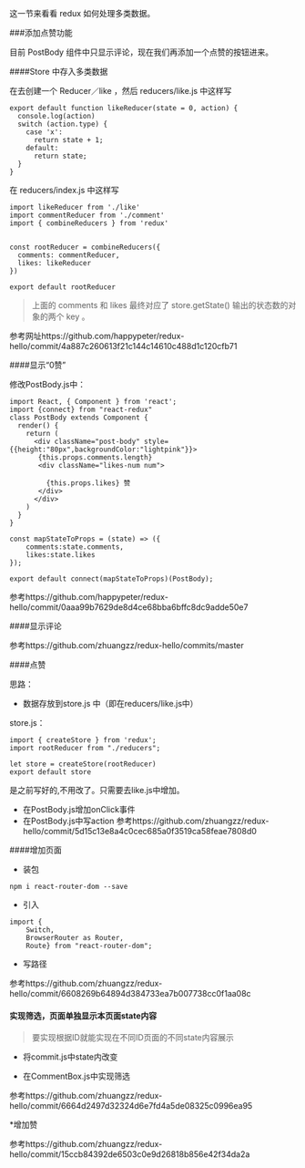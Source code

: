 这一节来看看 redux 如何处理多类数据。


###添加点赞功能


目前 PostBody 组件中只显示评论，现在我们再添加一个点赞的按钮进来。


####Store 中存入多类数据


在去创建一个 Reducer／like ，然后 reducers/like.js 中这样写


```
export default function likeReducer(state = 0, action) {
  console.log(action)
  switch (action.type) {
    case 'x':
      return state + 1;
    default:
      return state;
  }
}
```


 在 reducers/index.js 中这样写


```
import likeReducer from './like'
import commentReducer from './comment'
import { combineReducers } from 'redux'


const rootReducer = combineReducers({
  comments: commentReducer,
  likes: likeReducer
})

export default rootReducer
```



>上面的 comments 和 likes 最终对应了 store.getState() 输出的状态数的对象的两个 key 。





参考网址https://github.com/happypeter/redux-hello/commit/4a887c260613f21c144c14610c488d1c120cfb71






####显示“0赞”




修改PostBody.js中：



```
import React, { Component } from 'react';
import {connect} from "react-redux"
class PostBody extends Component {
  render() {
    return (
      <div className="post-body" style={{height:"80px",backgroundColor:"lightpink"}}>
       {this.props.comments.length}
       <div className="likes-num num">

       	 {this.props.likes} 赞
       </div>
      </div>
    )
  }
}

const mapStateToProps = (state) => ({
	comments:state.comments,
	likes:state.likes
});

export default connect(mapStateToProps)(PostBody);
```



参考https://github.com/happypeter/redux-hello/commit/0aaa99b7629de8d4ce68bba6bffc8dc9adde50e7



####显示评论


参考https://github.com/zhuangzz/redux-hello/commits/master


####点赞




思路：
* 数据存放到store.js 中（即在reducers/like.js中）


store.js：




```
import { createStore } from 'redux';
import rootReducer from "./reducers";
 
let store = createStore(rootReducer)
export default store
```




是之前写好的,不用改了。只需要去like.js中增加。

* 在PostBody.js增加onClick事件
* 在PostBody.js中写action
参考https://github.com/zhuangzz/redux-hello/commit/5d15c13e8a4c0cec685a0f3519ca58feae7808d0



####增加页面   

* 装包


```
npm i react-router-dom --save
```



* 引入


```
import {
	Switch,
	BrowserRouter as Router,
	Route} from "react-router-dom";
```


* 写路径



参考https://github.com/zhuangzz/redux-hello/commit/6608269b64894d384733ea7b007738cc0f1aa08c
#### 实现筛选，页面单独显示本页面state内容



>要实现根据ID就能实现在不同ID页面的不同state内容展示


* 将commit.js中state内改变


* 在CommentBox.js中实现筛选


参考https://github.com/zhuangzz/redux-hello/commit/6664d2497d32324d6e7fd4a5de08325c0996ea95

*增加赞

参考https://github.com/zhuangzz/redux-hello/commit/15ccb84392de6503c0e9d26818b856e42f34da2a


